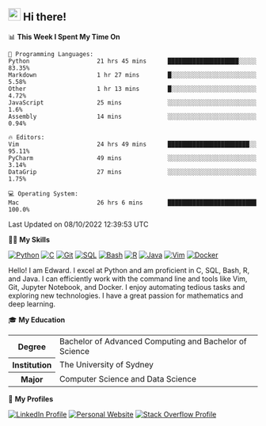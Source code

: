 ## <a href="#"><img src="https://media.giphy.com/media/hvRJCLFzcasrR4ia7z/giphy.gif" width="25px" height="25px"></a> Hi there!

<!--START_SECTION:waka-->
📊 **This Week I Spent My Time On** 

```text
💬 Programming Languages: 
Python                   21 hrs 45 mins      ████████████████████░░░░░   83.35% 
Markdown                 1 hr 27 mins        █░░░░░░░░░░░░░░░░░░░░░░░░   5.58% 
Other                    1 hr 13 mins        █░░░░░░░░░░░░░░░░░░░░░░░░   4.72% 
JavaScript               25 mins             ░░░░░░░░░░░░░░░░░░░░░░░░░   1.6% 
Assembly                 14 mins             ░░░░░░░░░░░░░░░░░░░░░░░░░   0.94%

🔥 Editors: 
Vim                      24 hrs 49 mins      ███████████████████████░░   95.11% 
PyCharm                  49 mins             ░░░░░░░░░░░░░░░░░░░░░░░░░   3.14% 
DataGrip                 27 mins             ░░░░░░░░░░░░░░░░░░░░░░░░░   1.75%

💻 Operating System: 
Mac                      26 hrs 6 mins       █████████████████████████   100.0%

```


 Last Updated on 08/10/2022 12:39:53 UTC
<!--END_SECTION:waka-->

💪🏻 **My Skills**

[![Python](https://img.shields.io/badge/-Python-yellow?style=flat-square&logo=Python)](#)
[![C     ](https://img.shields.io/badge/-C-blue?style=flat-square&logo=C)](#)
[![Git   ](https://img.shields.io/badge/-Git-grey?style=flat-square&logo=Git)](#)
[![SQL   ](https://img.shields.io/badge/-SQL-grey?style=flat-square&logo=SQLite)](#)
[![Bash  ](https://img.shields.io/badge/-Bash-grey?style=flat-square&logo=GNU-Bash)](#)
[![R     ](https://img.shields.io/badge/-R-grey?style=flat-square&logo=R)](#)
[![Java  ](https://img.shields.io/badge/-Java-grey?style=flat-square&logo=OpenJDK)](#)
[![Vim   ](https://img.shields.io/badge/-Vim-grey?style=flat-square&logo=Vim)](#)
[![Docker](https://img.shields.io/badge/-Docker-grey?style=flat-square&logo=Docker)](#)

Hello! I am Edward. I excel at Python and am proficient in C, SQL, Bash, R, and
Java. I can efficiently work with the command line and tools like Vim, Git,
Jupyter Notebook, and Docker. I enjoy automating tedious tasks and exploring new
technologies. I have a great passion for mathematics and deep learning.

🎓 **My Education**

<table>
<tr>
    <th>Degree</th>
    <td>Bachelor of Advanced Computing and Bachelor of Science</td>
</tr>
<tr>
    <th>Institution</th>
    <td>The University of Sydney</td>
</tr>
<tr>
    <th>Major</th>
    <td>Computer Science and Data Science</td>
</tr>
</table>

🔗 **My Profiles**

[![LinkedIn Profile](https://img.shields.io/badge/-LinkedIn-blue?style=social&logo=LinkedIn)](https://www.linkedin.com/in/ziao-ji)
[![Personal Website](https://img.shields.io/badge/-Personal%20Website-blue?style=social&logo=Bootstrap)](https://jiziao.works)
[![Stack Overflow Profile](https://img.shields.io/badge/-Stack%20Overflow-blue?style=social&logo=StackOverflow)](https://stackoverflow.com/users/11658924/spearandshield)
